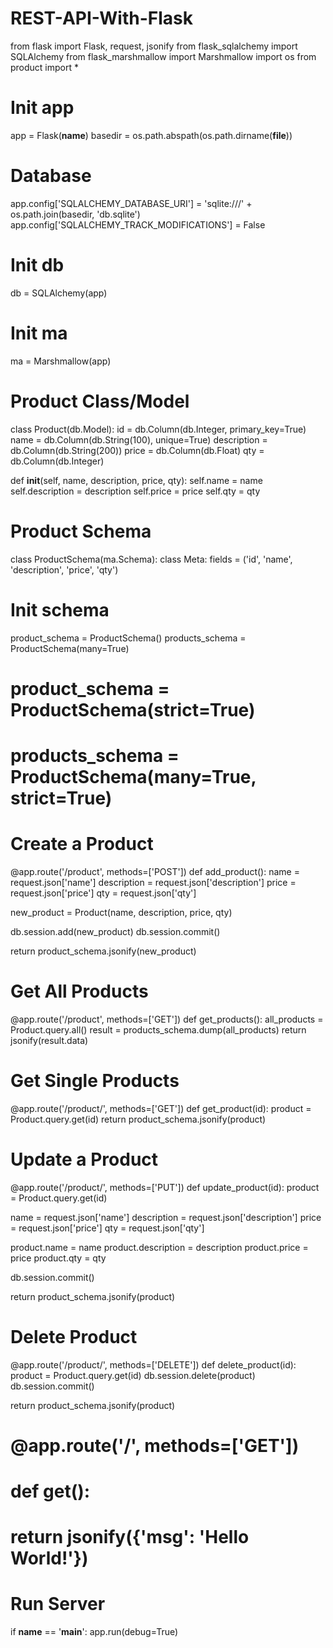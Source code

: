 # REST-API-With-Flask


from flask import Flask, request, jsonify
from flask_sqlalchemy import SQLAlchemy 
from flask_marshmallow import Marshmallow 
import os
from product import *

# Init app
app = Flask(__name__)
basedir = os.path.abspath(os.path.dirname(__file__))
# Database
app.config['SQLALCHEMY_DATABASE_URI'] = 'sqlite:///' + os.path.join(basedir, 'db.sqlite')
app.config['SQLALCHEMY_TRACK_MODIFICATIONS'] = False
# Init db
db = SQLAlchemy(app)
# Init ma
ma = Marshmallow(app)

# Product Class/Model
class Product(db.Model):
  id = db.Column(db.Integer, primary_key=True)
  name = db.Column(db.String(100), unique=True)
  description = db.Column(db.String(200))
  price = db.Column(db.Float)
  qty = db.Column(db.Integer)

  def __init__(self, name, description, price, qty):
    self.name = name
    self.description = description
    self.price = price
    self.qty = qty

# Product Schema
class ProductSchema(ma.Schema):
  class Meta:
    fields = ('id', 'name', 'description', 'price', 'qty')

# Init schema
product_schema = ProductSchema()
products_schema = ProductSchema(many=True)
# product_schema = ProductSchema(strict=True)
# products_schema = ProductSchema(many=True, strict=True)

# Create a Product
@app.route('/product', methods=['POST'])
def add_product():
  name = request.json['name']
  description = request.json['description']
  price = request.json['price']
  qty = request.json['qty']

  new_product = Product(name, description, price, qty)

  db.session.add(new_product)
  db.session.commit()

  return product_schema.jsonify(new_product)

# Get All Products
@app.route('/product', methods=['GET'])
def get_products():
  all_products = Product.query.all()
  result = products_schema.dump(all_products)
  return jsonify(result.data)

# Get Single Products
@app.route('/product/<id>', methods=['GET'])
def get_product(id):
  product = Product.query.get(id)
  return product_schema.jsonify(product)

# Update a Product
@app.route('/product/<id>', methods=['PUT'])
def update_product(id):
  product = Product.query.get(id)

  name = request.json['name']
  description = request.json['description']
  price = request.json['price']
  qty = request.json['qty']

  product.name = name
  product.description = description
  product.price = price
  product.qty = qty

  db.session.commit()

  return product_schema.jsonify(product)

# Delete Product
@app.route('/product/<id>', methods=['DELETE'])
def delete_product(id):
  product = Product.query.get(id)
  db.session.delete(product)
  db.session.commit()

  return product_schema.jsonify(product)
# @app.route('/', methods=['GET'])
# def get():
#     return jsonify({'msg': 'Hello World!'})




# Run Server
if __name__ == '__main__':
  app.run(debug=True)